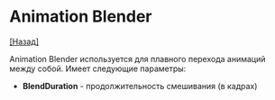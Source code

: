 # Animation Blender

[[Назад]](@Components)

Animation Blender используется для плавного перехода анимаций между собой. Имеет следующие параметры:

* **BlendDuration** - продолжительность смешивания (в кадрах)
